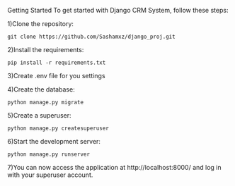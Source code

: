 Getting Started
To get started with Django CRM System, follow these steps:

1)Clone the repository: 
```
git clone https://github.com/Sashamxz/django_proj.git
```

2)Install the requirements: 
```
pip install -r requirements.txt
```

3)Create  .env file for you settings

4)Create the database: 
```
python manage.py migrate
```
5)Create a superuser: 
```
python manage.py createsuperuser
```
6)Start the development server: 
```
python manage.py runserver
```

7)You can now access the application at http://localhost:8000/ and log in with your superuser account.